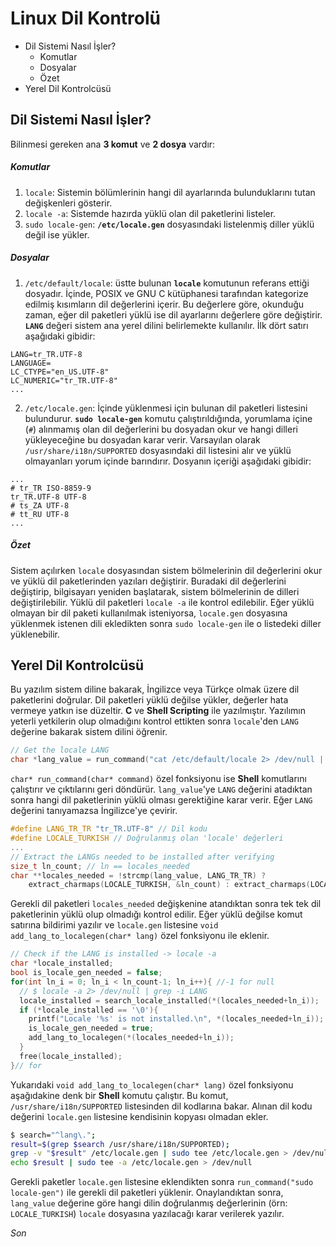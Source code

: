 # Linux Dil Kontrolü
- Dil Sistemi Nasıl İşler?
  - Komutlar
  - Dosyalar
  - Özet
- Yerel Dil Kontrolcüsü
## Dil Sistemi Nasıl İşler?
Bilinmesi gereken ana **3 komut** ve **2 dosya** vardır:
##### Komutlar
1. `locale`: Sistemin bölümlerinin hangi dil ayarlarında bulunduklarını tutan değişkenleri gösterir.
2. `locale -a`: Sistemde hazırda yüklü olan dil paketlerini listeler.
3. `sudo locale-gen`: **`/etc/locale.gen`** dosyasındaki listelenmiş diller yüklü değil ise yükler.
##### Dosyalar
1. `/etc/default/locale`: üstte bulunan **`locale`** komutunun referans ettiği dosyadır. İçinde, POSIX ve GNU C kütüphanesi tarafından kategorize edilmiş kısımların dil değerlerini içerir. Bu değerlere göre, okunduğu zaman, eğer dil paketleri yüklü ise dil ayarlarını değerlere göre değiştirir. **`LANG`** değeri sistem ana yerel dilini belirlemekte kullanılır.
İlk dört satırı aşağıdaki gibidir:
```
LANG=tr_TR.UTF-8
LANGUAGE=
LC_CTYPE="en_US.UTF-8"
LC_NUMERIC="tr_TR.UTF-8"
...
```
2. `/etc/locale.gen`: İçinde yüklenmesi için bulunan dil paketleri listesini bulundurur. **`sudo locale-gen`** komutu çalıştırıldığında, yorumlama içine (`#`) alınmamış olan dil değerlerini bu dosyadan okur ve hangi dilleri yükleyeceğine bu dosyadan karar verir. Varsayılan olarak `/usr/share/i18n/SUPPORTED` dosyasındaki dil listesini alır ve yüklü olmayanları yorum içinde barındırır.
Dosyanın içeriği aşağıdaki gibidir:
```
...
# tr_TR ISO-8859-9
tr_TR.UTF-8 UTF-8
# ts_ZA UTF-8
# tt_RU UTF-8
...
```
##### Özet
Sistem açılırken `locale` dosyasından sistem bölmelerinin dil değerlerini okur ve yüklü dil paketlerinden yazıları değiştirir. Buradaki dil değerlerini değiştirip, bilgisayarı yeniden başlatarak, sistem bölmelerinin de dilleri değiştirilebilir. Yüklü dil paketleri `locale -a` ile kontrol edilebilir. Eğer yüklü olmayan bir dil paketi kullanılmak isteniyorsa, `locale.gen` dosyasına yüklenmek istenen dili ekledikten sonra `sudo locale-gen` ile o listedeki diller yüklenebilir.
## Yerel Dil Kontrolcüsü
Bu yazılım sistem diline bakarak, İngilizce veya Türkçe olmak üzere dil paketlerini doğrular. Dil paketleri yüklü değilse yükler, değerler hata vermeye yatkın ise düzeltir. **C** ve **Shell Scripting** ile yazılmıştır.
Yazılımın yeterli yetkilerin olup olmadığını kontrol ettikten sonra `locale`'den  `LANG` değerine bakarak sistem dilini öğrenir.
```c
// Get the locale LANG
char *lang_value = run_command("cat /etc/default/locale 2> /dev/null | grep '^LANG=' | cut -d '=' -f2 | tr '\\n' '\\0'");
```
``char* run_command(char* command)`` özel fonksiyonu ise **Shell** komutlarını çalıştırır ve çıktılarını geri döndürür.
`lang_value`'ye `LANG` değerini atadıktan sonra hangi dil paketlerinin yüklü olması gerektiğine karar verir. Eğer `LANG` değerini tanıyamazsa İngilizce'ye çevirir.
```c
#define LANG_TR_TR "tr_TR.UTF-8" // Dil kodu
#define LOCALE_TURKISH // Doğrulanmış olan 'locale' değerleri
...
// Extract the LANGs needed to be installed after verifying
size_t ln_count; // ln == locales_needed
char **locales_needed = !strcmp(lang_value, LANG_TR_TR) ?
	extract_charmaps(LOCALE_TURKISH, &ln_count) : extract_charmaps(LOCALE_ENGLISH, &ln_count);
```
Gerekli dil paketleri `locales_needed` değişkenine atandıktan sonra tek tek dil paketlerinin yüklü olup olmadığı kontrol edilir. Eğer yüklü değilse komut satırına bildirimi yazılır ve `locale.gen` listesine `void add_lang_to_localegen(char* lang)` özel fonksiyonu ile eklenir.
```c
// Check if the LANG is installed -> locale -a
char *locale_installed;
bool is_locale_gen_needed = false;
for(int ln_i = 0; ln_i < ln_count-1; ln_i++){ //-1 for null
  // $ locale -a 2> /dev/null | grep -i LANG
  locale_installed = search_locale_installed(*(locales_needed+ln_i));
  if (*locale_installed == '\0'){
    printf("Locale '%s' is not installed.\n", *(locales_needed+ln_i));
    is_locale_gen_needed = true;
    add_lang_to_localegen(*(locales_needed+ln_i));
  }
  free(locale_installed);
}// for
```
Yukarıdaki `void add_lang_to_localegen(char* lang)` özel fonksiyonu aşağıdakine denk bir **Shell** komutu çalıştır. Bu komut, `/usr/share/i18n/SUPPORTED` listesinden dil kodlarına bakar. Alınan dil kodu değerini `locale.gen` listesine kendisinin kopyası olmadan ekler.
```sh
$ search="^lang\.";
result=$(grep $search /usr/share/i18n/SUPPORTED);
grep -v "$result" /etc/locale.gen | sudo tee /etc/locale.gen > /dev/null;
echo $result | sudo tee -a /etc/locale.gen > /dev/null
```
Gerekli paketler `locale.gen` listesine eklendikten sonra `run_command("sudo locale-gen")` ile gerekli dil paketleri yüklenir. Onaylandıktan sonra, `lang_value` değerine göre hangi dilin doğrulanmış değerlerinin (örn: `LOCALE_TURKISH`) `locale` dosyasına yazılacağı karar verilerek yazılır.

*Son*